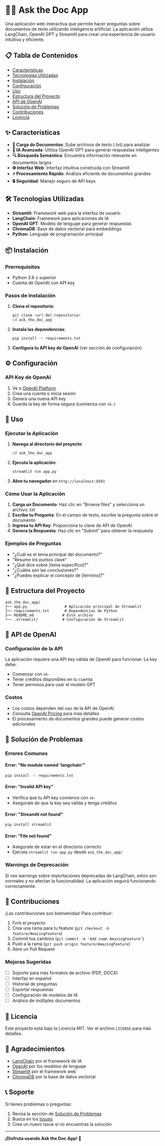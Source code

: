 # 🦜🔗 Ask the Doc App

Una aplicación web interactiva que permite hacer preguntas sobre documentos de texto utilizando inteligencia artificial. La aplicación utiliza LangChain, OpenAI GPT y Streamlit para crear una experiencia de usuario intuitiva y eficiente.

## 📋 Tabla de Contenidos

- [Características](#-características)
- [Tecnologías Utilizadas](#-tecnologías-utilizadas)
- [Instalación](#-instalación)
- [Configuración](#-configuración)
- [Uso](#-uso)
- [Estructura del Proyecto](#-estructura-del-proyecto)
- [API de OpenAI](#-api-de-openai)
- [Solución de Problemas](#-solución-de-problemas)
- [Contribuciones](#-contribuciones)
- [Licencia](#-licencia)

## ✨ Características

- **📄 Carga de Documentos**: Sube archivos de texto (.txt) para analizar
- **🤖 IA Avanzada**: Utiliza OpenAI GPT para generar respuestas inteligentes
- **🔍 Búsqueda Semántica**: Encuentra información relevante en documentos largos
- **🌐 Interfaz Web**: Interfaz intuitiva construida con Streamlit
- **⚡ Procesamiento Rápido**: Análisis eficiente de documentos grandes
- **🔒 Seguridad**: Manejo seguro de API keys

## 🛠 Tecnologías Utilizadas

- **Streamlit**: Framework web para la interfaz de usuario
- **LangChain**: Framework para aplicaciones de IA
- **OpenAI GPT**: Modelo de lenguaje para generar respuestas
- **ChromaDB**: Base de datos vectorial para embeddings
- **Python**: Lenguaje de programación principal

## 📦 Instalación

### Prerrequisitos

- Python 3.8 o superior
- Cuenta de OpenAI con API key

### Pasos de Instalación

1. **Clona el repositorio**:

   ```bash
   git clone <url-del-repositorio>
   cd ask_the_doc_app
   ```
2. **Instala las dependencias**:

   ```bash
   pip install -r requirements.txt
   ```
3. **Configura tu API key de OpenAI** (ver sección de configuración)

## ⚙️ Configuración

### API Key de OpenAI

1. Ve a [OpenAI Platform](https://platform.openai.com/)
2. Crea una cuenta o inicia sesión
3. Genera una nueva API key
4. Guarda la key de forma segura (comienza con `sk-`)

## 🚀 Uso

### Ejecutar la Aplicación

1. **Navega al directorio del proyecto**:

   ```bash
   cd ask_the_doc_app
   ```
2. **Ejecuta la aplicación**:

   ```bash
   streamlit run app.py
   ```
3. **Abre tu navegador** en `http://localhost:8501`

### Cómo Usar la Aplicación

1. **Carga un Documento**: Haz clic en "Browse files" y selecciona un archivo .txt
2. **Escribe tu Pregunta**: En el campo de texto, escribe la pregunta sobre el documento
3. **Ingresa tu API Key**: Proporciona tu clave de API de OpenAI
4. **Genera la Respuesta**: Haz clic en "Submit" para obtener la respuesta

### Ejemplos de Preguntas

- "¿Cuál es el tema principal del documento?"
- "Resume los puntos clave"
- "¿Qué dice sobre [tema específico]?"
- "¿Cuáles son las conclusiones?"
- "¿Puedes explicar el concepto de [término]?"

## 📁 Estructura del Proyecto

```
ask_the_doc_app/
├── app.py                 # Aplicación principal de Streamlit
├── requirements.txt       # Dependencias de Python
├── README.md             # Este archivo
└── .streamlit/           # Configuración de Streamlit
```

## 🔑 API de OpenAI

### Configuración de la API

La aplicación requiere una API key válida de OpenAI para funcionar. La key debe:

- Comenzar con `sk-`
- Tener créditos disponibles en tu cuenta
- Tener permisos para usar el modelo GPT

### Costos

- Los costos dependen del uso de la API de OpenAI
- Consulta [OpenAI Pricing](https://openai.com/pricing) para más detalles
- El procesamiento de documentos grandes puede generar costos adicionales

## 🔧 Solución de Problemas

### Errores Comunes

#### Error: "No module named 'langchain'"

```bash
pip install -r requirements.txt
```

#### Error: "Invalid API key"

- Verifica que tu API key comience con `sk-`
- Asegúrate de que la key sea válida y tenga créditos

#### Error: "Streamlit not found"

```bash
pip install streamlit
```

#### Error: "File not found"

- Asegúrate de estar en el directorio correcto
- Ejecuta `streamlit run app.py` desde `ask_the_doc_app/`

### Warnings de Deprecación

Si ves warnings sobre importaciones deprecadas de LangChain, estos son normales y no afectan la funcionalidad. La aplicación seguirá funcionando correctamente.

## 🤝 Contribuciones

¡Las contribuciones son bienvenidas! Para contribuir:

1. Fork el proyecto
2. Crea una rama para tu feature (`git checkout -b feature/AmazingFeature`)
3. Commit tus cambios (`git commit -m 'Add some AmazingFeature'`)
4. Push a la rama (`git push origin feature/AmazingFeature`)
5. Abre un Pull Request

### Mejoras Sugeridas

- [ ] Soporte para más formatos de archivo (PDF, DOCX)
- [ ] Interfaz en español
- [ ] Historial de preguntas
- [ ] Exportar respuestas
- [ ] Configuración de modelos de IA
- [ ] Análisis de múltiples documentos

## 📄 Licencia

Este proyecto está bajo la Licencia MIT. Ver el archivo `LICENSE` para más detalles.

## 🙏 Agradecimientos

- [LangChain](https://langchain.com/) por el framework de IA
- [OpenAI](https://openai.com/) por los modelos de lenguaje
- [Streamlit](https://streamlit.io/) por el framework web
- [ChromaDB](https://www.trychroma.com/) por la base de datos vectorial

## 📞 Soporte

Si tienes problemas o preguntas:

1. Revisa la sección de [Solución de Problemas](#-solución-de-problemas)
2. Busca en los [Issues](https://github.com/tu-usuario/ask_the_doc_app/issues)
3. Crea un nuevo issue si no encuentras la solución

---

**¡Disfruta usando Ask the Doc App! 🎉**
